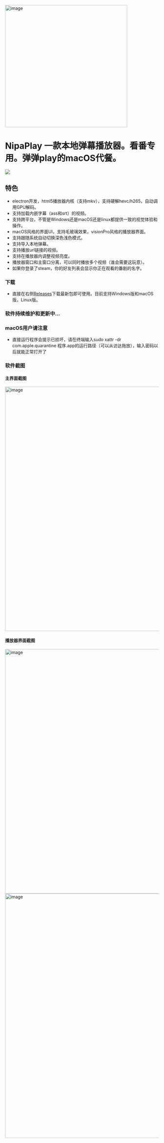 <img width="400" alt="image" src="https://github.com/user-attachments/assets/b8ff5331-5d3b-436d-ab06-0f537f8c25a3">

# NipaPlay 一款本地弹幕播放器。看番专用。弹弹play的macOS代餐。

<img src="https://counter.seku.su/cmoe?name=nipaplay&theme=r34" />

## 特色
- electron开发，html5播放器内核（支持mkv），支持硬解hevc/h265，自动调用GPU解码。
- 支持加载内嵌字幕（ass和srt）的视频。
- 支持跨平台，不管是Windows还是macOS还是linux都提供一致的视觉体验和操作。
- macOS风格的界面UI，支持毛玻璃效果，visionPro风格的播放器界面。
- 支持跟随系统自动切换深色浅色模式。
- 支持导入本地弹幕。
- 支持播放url链接的视频。
- 支持在播放器内调整视频亮度。
- 播放器窗口和主窗口分离，可以同时播放多个视频（谁会需要这玩意）。
- 如果你登录了steam，你的好友列表会显示你正在观看的番剧的名字。
### 下载
- 直接在右侧[Releases](https://github.com/MCDFsteve/NipaPlay/releases)下载最新包即可使用。目前支持Windows版和macOS版，Linux版。
### 软件持续维护和更新中...
### macOS用户请注意
- 直接运行程序会提示已损坏，请在终端输入sudo xattr -dr com.apple.quarantine 程序.app的运行路径（可以从访达拖放），输入密码以后就能正常打开了
### 软件截图
#### 主界面截图
<img width="800" alt="image" src="https://github.com/MCDFsteve/NipaPlay/assets/71605531/4715a1a2-1e1d-4660-a48a-f42a2f8cb866">



#### 播放器界面截图
<img width="800" alt="image" src="https://github.com/user-attachments/assets/4b568def-4fea-45e4-801d-83173ec9ca79">

<img width="800" alt="image" src="https://github.com/user-attachments/assets/4c3e2ea9-eddc-4d3d-bba0-4c588454b357">







